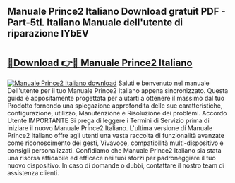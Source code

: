 ## Manuale Prince2 Italiano Download gratuit PDF - Part-5tL Italiano Manuale dell'utente di riparazione IYbEV

# <h2><a href="http://df97ziv.blite.top/?on=Manuale+Prince2+Italiano">🔗Download 👉🔴 Manuale Prince2 Italiano</a></h2>

[![Manuale Prince2 Italiano download](https://i.imgur.com/lujVjoI.png)](http://df97ziv.blite.top/?on=Manuale+Prince2+Italiano)
Saluti e benvenuto nel manuale Dell'utente per il tuo Manuale Prince2 Italiano appena sincronizzato. Questa guida è appositamente progettata per aiutarti a ottenere il massimo dal tuo Prodotto fornendo una spiegazione approfondita delle sue caratteristiche, configurazione, utilizzo, Manutenzione e Risoluzione dei problemi. Accordo Utente IMPORTANTE Si prega di leggere i Termini di Servizio prima di iniziare il nuovo Manuale Prince2 Italiano. L'ultima versione di Manuale Prince2 Italiano offre agli utenti una vasta raccolta di funzionalità avanzate come riconoscimento dei gesti, Vivavoce, compatibilità multi-dispositivo e consigli personalizzati. Confidiamo che Manuale Prince2 Italiano sia stata una risorsa affidabile ed efficace nei tuoi sforzi per padroneggiare il tuo nuovo dispositivo. In caso di domande o dubbi, contattare il nostro team di assistenza clienti.
